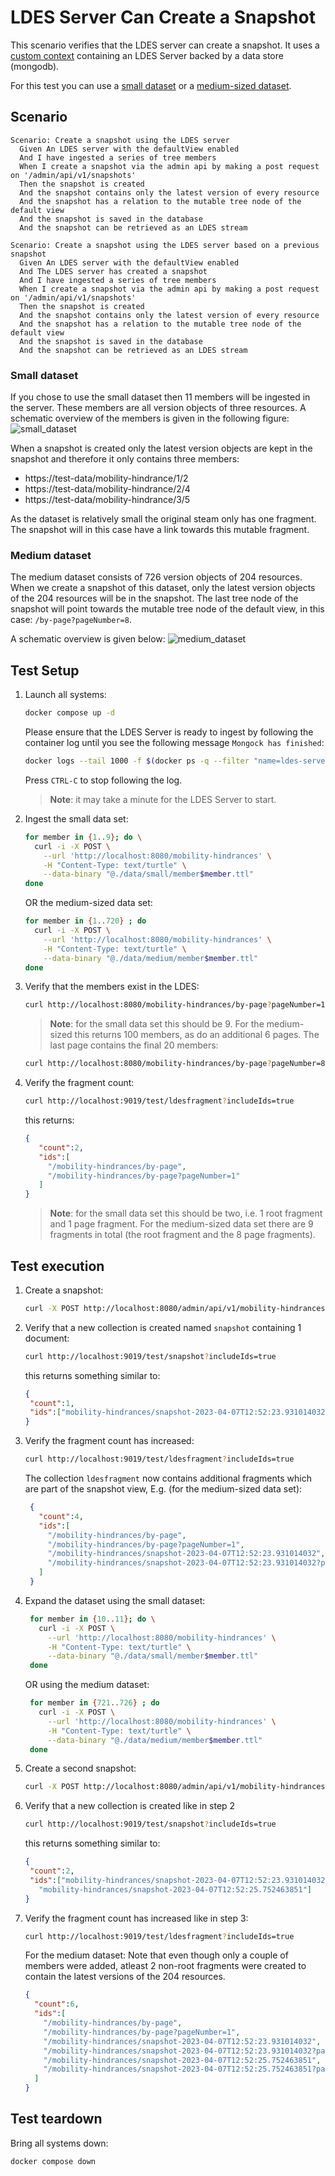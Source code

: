 # LDES Server Can Create a Snapshot
This scenario verifies that the LDES server can create a snapshot. It uses a [custom context](./docker-compose.yml) containing an LDES Server backed by a data store (mongodb).

For this test you can use a [small dataset](./data/small/) or a [medium-sized dataset](./data/medium/).

## Scenario
```gherkin
Scenario: Create a snapshot using the LDES server
  Given An LDES server with the defaultView enabled
  And I have ingested a series of tree members
  When I create a snapshot via the admin api by making a post request on '/admin/api/v1/snapshots'
  Then the snapshot is created
  And the snapshot contains only the latest version of every resource
  And the snapshot has a relation to the mutable tree node of the default view
  And the snapshot is saved in the database
  And the snapshot can be retrieved as an LDES stream
```

```gherkin
Scenario: Create a snapshot using the LDES server based on a previous snapshot
  Given An LDES server with the defaultView enabled
  And The LDES server has created a snapshot
  And I have ingested a series of tree members
  When I create a snapshot via the admin api by making a post request on '/admin/api/v1/snapshots'
  Then the snapshot is created
  And the snapshot contains only the latest version of every resource
  And the snapshot has a relation to the mutable tree node of the default view
  And the snapshot is saved in the database
  And the snapshot can be retrieved as an LDES stream
```

### Small dataset
If you chose to use the small dataset then 11 members will be ingested in the server. These members are all version objects of three resources. A schematic overview of the members is given in the following figure:
![small_dataset](images/small_dataset.png)

When a snapshot is created only the latest version objects are kept in the snapshot and therefore it only contains three members:
* https://test-data/mobility-hindrance/1/2
* https://test-data/mobility-hindrance/2/4
* https://test-data/mobility-hindrance/3/5

As the dataset is relatively small the original steam only has one fragment. The snapshot will in this case have a link towards this mutable fragment.

### Medium dataset
The medium dataset consists of 726 version objects of 204 resources. When we create a snapshot of this dataset, only the latest version objects of the 204 resources will be in the snapshot. The last tree node of the snapshot will point towards the mutable tree node of the default view, in this case: `/by-page?pageNumber=8`.

A schematic overview is given below:
![medium_dataset](images/medium_dataset.png)

## Test Setup
1. Launch all systems:
    ```bash
    docker compose up -d
    ```
    Please ensure that the LDES Server is ready to ingest by following the container log until you see the following message `Mongock has finished`:
    ```bash
    docker logs --tail 1000 -f $(docker ps -q --filter "name=ldes-server$")
    ```
    Press `CTRL-C` to stop following the log.
    
    > **Note**: it may take a minute for the LDES Server to start.

2. Ingest the small data set:
    ```bash
    for member in {1..9}; do \
      curl -i -X POST \
        --url 'http://localhost:8080/mobility-hindrances' \
        -H "Content-Type: text/turtle" \
        --data-binary "@./data/small/member$member.ttl"
    done
    ```
    OR the medium-sized data set:
    ```bash
    for member in {1..720} ; do
      curl -i -X POST \
        --url 'http://localhost:8080/mobility-hindrances' \
        -H "Content-Type: text/turtle" \
        --data-binary "@./data/medium/member$member.ttl"
    done
    ```

3. Verify that the members exist in the LDES:
    ```bash
    curl http://localhost:8080/mobility-hindrances/by-page?pageNumber=1 -s | grep "terms:isVersionOf" | wc -l
    ```
    > **Note**: for the small data set this should be 9. For the medium-sized this returns 100 members, as do an additional 6 pages. The last page contains the final 20 members:
    ```bash
    curl http://localhost:8080/mobility-hindrances/by-page?pageNumber=8 -s | grep "terms:isVersionOf" | wc -l
    ```
    
4. Verify the fragment count:
   ```bash
   curl http://localhost:9019/test/ldesfragment?includeIds=true
   ```
   this returns:
   ```json
   {
      "count":2,
      "ids":[
        "/mobility-hindrances/by-page",
        "/mobility-hindrances/by-page?pageNumber=1"
      ]
   }
   ```
    > **Note**: for the small data set this should be two, i.e. 1 root fragment and 1 page fragment. For the medium-sized data set there are 9 fragments in total (the root fragment and the 8 page fragments).

## Test execution
1. Create a snapshot:
    ```bash
    curl -X POST http://localhost:8080/admin/api/v1/mobility-hindrances/snapshots
    ```

2. Verify that a new collection is created named `snapshot` containing 1 document:
   ```bash
   curl http://localhost:9019/test/snapshot?includeIds=true
   ```
   this returns something similar to:
   ```json
   {
    "count":1,
    "ids":["mobility-hindrances/snapshot-2023-04-07T12:52:23.931014032"]
   }
   ```

3. Verify the fragment count has increased:
   ```bash
   curl http://localhost:9019/test/ldesfragment?includeIds=true
   ```
   The collection `ldesfragment` now contains additional fragments which are part of the snapshot view, E.g. (for the medium-sized data set):
   ```json
    {
      "count":4,
      "ids":[
        "/mobility-hindrances/by-page",
        "/mobility-hindrances/by-page?pageNumber=1",
        "/mobility-hindrances/snapshot-2023-04-07T12:52:23.931014032",
        "/mobility-hindrances/snapshot-2023-04-07T12:52:23.931014032?pageNumber=1"
      ]
    }
    ```
   
4. Expand the dataset using the small dataset:
   ```bash
    for member in {10..11}; do \
      curl -i -X POST \
        --url 'http://localhost:8080/mobility-hindrances' \
        -H "Content-Type: text/turtle" \
        --data-binary "@./data/small/member$member.ttl"
    done
    ```

   OR using the medium dataset:
   ```bash
    for member in {721..726} ; do
      curl -i -X POST \
        --url 'http://localhost:8080/mobility-hindrances' \
        -H "Content-Type: text/turtle" \
        --data-binary "@./data/medium/member$member.ttl"
    done
    ```
   
5. Create a second snapshot:
    ```bash
    curl -X POST http://localhost:8080/admin/api/v1/mobility-hindrances/snapshots
    ```
   
6. Verify that a new collection is created like in step 2
   ```bash
   curl http://localhost:9019/test/snapshot?includeIds=true
   ```
   this returns something similar to:
   ```json
   {
    "count":2,
    "ids":["mobility-hindrances/snapshot-2023-04-07T12:52:23.931014032",
      "mobility-hindrances/snapshot-2023-04-07T12:52:25.752463851"]
   }
   ```

7. Verify the fragment count has increased like in step 3:
   ```bash
   curl http://localhost:9019/test/ldesfragment?includeIds=true
   ```
   For the medium dataset:
   Note that even though only a couple of members were added, atleast 2 non-root fragments were created to contain the latest versions of the 204 resources.
    ```json
    {
      "count":6,
      "ids":[
        "/mobility-hindrances/by-page",
        "/mobility-hindrances/by-page?pageNumber=1",
        "/mobility-hindrances/snapshot-2023-04-07T12:52:23.931014032",
        "/mobility-hindrances/snapshot-2023-04-07T12:52:23.931014032?pageNumber=1",
        "/mobility-hindrances/snapshot-2023-04-07T12:52:25.752463851",
        "/mobility-hindrances/snapshot-2023-04-07T12:52:25.752463851?pageNumber=1"
      ]
    }
    ```

## Test teardown
Bring all systems down:
```bash
docker compose down
```
